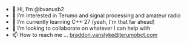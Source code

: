 - 👋 Hi, I’m @bvanusb2
- 👀 I’m interested in Terumo and signal processing and amateur radio
- 🌱 I’m currently learning C++ 27 (yeah, I'm that far ahead)
- 💞️ I’m looking to collaborate on whatever I can help with
- 📫 How to reach me ... braddon.vanslyke@terumobct.com

<!---
bvanusb2/bvanusb2 is a ✨ special ✨ repository because its `README.md` (this file) appears on your GitHub profile.
You can click the Preview link to take a look at your changes.
--->
